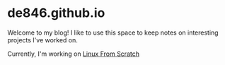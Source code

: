 # de846.github.io

Welcome to my blog! I like to use this space to keep notes on interesting projects I've worked on.

Currently, I'm working on [Linux From Scratch](LFS.md)
